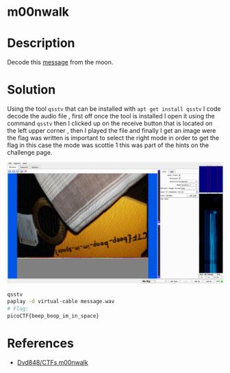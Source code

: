 # m00nwalk

# Description

Decode this [message](https://jupiter.challenges.picoctf.org/static/d6fcea5e3c6433680ea4f914e24fab61/message.wav) from the moon.
# Solution

Using the tool ```qsstv``` that can be installed with ```apt get install qsstv``` I code decode the audio file , first off once the tool is installed I open it using the command  ```qsstv```  then I clicked up on the receive button that is located on the left upper corner , then I played the file and finally I get an image were the flag was written is important to select the right mode in order to get the flag in this case the mode was scottie 1 this was part of the hints on the challenge page.

![image ]( picoCTF/assets/image1.png "Image after the transmission")

``` bash
qsstv
paplay -d virtual-cable message.wav
# Flag:
picoCTF{beep_boop_im_in_space}
```
# References
- [Dvd848/CTFs m00nwalk ](https://github.com/Dvd848/CTFs/blob/master/2019_picoCTF/m00nwalk.md)
